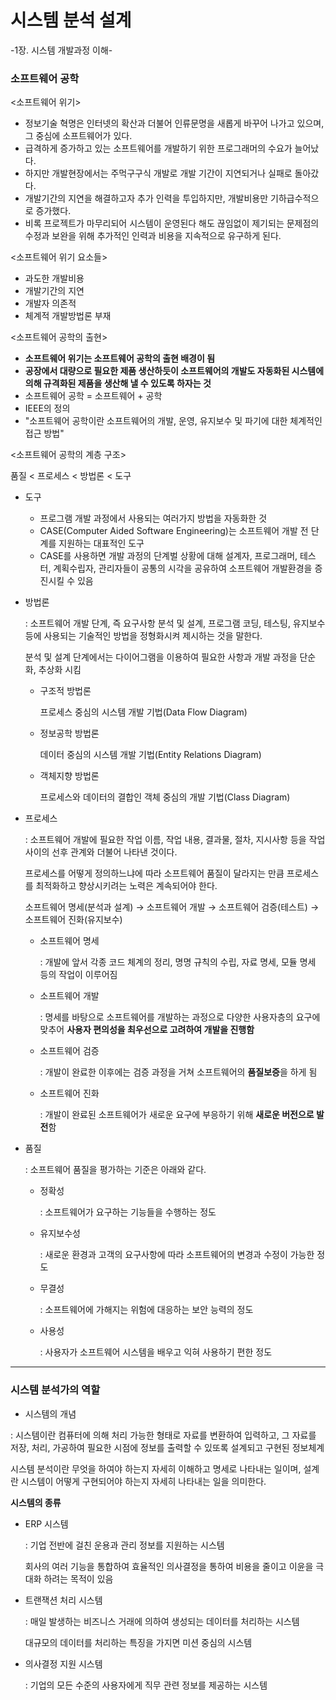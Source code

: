 # 시스템 분석 설계

-1장. 시스템 개발과정 이해-

### 소프트웨어 공학

<소프트웨어 위기>

- 정보기술 혁명은 인터넷의 확산과 더불어 인류문명을 새롭게 바꾸어 나가고 있으며, 그 중심에 소프트웨어가 있다.
- 급격하게 증가하고 있는 소프트웨어를 개발하기 위한 프로그래머의 수요가 늘어났다.
- 하지만 개발현장에서는 주먹구구식 개발로 개발 기간이 지연되거나 실패로 돌아갔다.
- 개발기간의 지연을 해결하고자 추가 인력을 투입하지만, 개발비용만 기하급수적으로 증가했다.
- 비록 프로젝트가 마무리되어 시스템이 운영된다 해도 끊임없이 제기되는 문제점의 수정과 보완을 위해 추가적인 인력과 비용을 지속적으로 유구하게 된다.

<소프트웨어 위기 요소들>

- 과도한 개발비용
- 개발기간의 지연
- 개발자 의존적
- 체계적 개발방법론 부재

<소프트웨어 공학의 출현>

- **소프트웨어 위기는 소프트웨어 공학의 출현 배경이 됨**
- **공장에서 대량으로 필요한 제품 생산하듯이 소프트웨어의 개발도 자동화된 시스템에 의해 규격화된 제품을 생산해 낼 수 있도록 하자는 것**
- 소프트웨어 공학 = 소프트웨어 + 공학
- IEEE의 정의
- "소프트웨어 공학이란 소프트웨어의 개발, 운영, 유지보수 및 파기에 대한 체계적인 접근 방법"

<소프트웨어 공학의 계층 구조>

품질 < 프로세스 < 방법론 < 도구

- 도구
    - 프로그램 개발 과정에서 사용되는 여러가지 방법을 자동화한 것
    - CASE(Computer Aided Software Engineering)는 소프트웨어 개발 전 단계를 지원하는 대표적인 도구
    - CASE를 사용하면 개발 과정의 단계벌 상황에 대해 설계자, 프로그래머, 테스터, 계획수립자, 관리자들이 공통의 시각을 공유하여 소프트웨어 개발환경을 증진시킬 수 있음

- 방법론

    :  소프트웨어 개발 단계, 즉 요구사항 분석 및 설계, 프로그램 코딩, 테스팅, 유지보수 등에 사용되는 기술적인 방법을 정형화시켜 제시하는 것을 말한다. 

    분석 및 설계 단계에서는 다이어그램을 이용하여 필요한 사항과 개발 과정을 단순화, 추상화 시킴

    - 구조적 방법론

        프로세스 중심의 시스템 개발 기법(Data Flow Diagram)

    - 정보공학 방법론

        데이터 중심의 시스템 개발 기법(Entity Relations Diagram)

    - 객체지향 방법론

        프로세스와 데이터의 결합인 객체 중심의 개발 기법(Class Diagram)

- 프로세스

    : 소프트웨어 개발에 필요한 작업 이름, 작업 내용, 결과물, 절차, 지시사항 등을 작업 사이의 선후 관계와 더불어 나타낸 것이다.

    프로세스를 어떻게 정의하느냐에 따라 소프트웨어 품질이 달라지는 만큼 프로세스를 최적화하고 향상시키려는 노력은 계속되어야 한다.

    소프트웨어 명세(분석과 설계) → 소프트웨어 개발 → 소프트웨어 검증(테스트) → 소프트웨어 진화(유지보수)

    - 소프트웨어 명세

        : 개발에 앞서 각종 코드 체계의 정리, 명명 규칙의 수립, 자료 명세, 모듈 명세 등의 작업이 이루어짐

    - 소프트웨어 개발

        : 명세를 바탕으로 소프트웨어를 개발하는 과정으로 다양한 사용자층의 요구에 맞추어 **사용자 편의성을 최우선으로 고려하여 개발을 진행함**

    - 소프트웨어 검증

        : 개발이 완료한 이후에는 검증 과정을 거쳐 소프트웨어의 **품질보증**을 하게 됨

    - 소프트웨어 진화

        : 개발이 완료된 소프트웨어가 새로운 요구에 부응하기 위해 **새로운 버전으로 발전**함

- 품질

    : 소프트웨어 품질을 평가하는 기준은 아래와 같다.

    - 정확성

        : 소프트웨어가 요구하는 기능들을 수행하는 정도

    - 유지보수성

        : 새로운 환경과 고객의 요구사항에 따라 소프트웨어의 변경과 수정이 가능한 정도

    - 무결성

        : 소프트웨어에 가해지는 위험에 대응하는 보안 능력의 정도

    - 사용성

        : 사용자가 소프트웨어 시스템을 배우고 익혀 사용하기 편한 정도

---

### 시스템 분석가의 역할

- 시스템의 개념

: 시스템이란 컴퓨터에 의해 처리 가능한 형태로 자료를 변환하여 입력하고, 그 자료를 저장, 처리, 가공하여 필요한 시점에 정보를 출력할 수 있또록 설계되고 구현된 정보체계

시스템 분석이란 무엇을 하여야 하는지 자세히 이해하고 명세로 나타내는 일이며, 설계란 시스템이 어떻게 구현되어야 하는지 자세히 나타내는 일을 의미한다. 

**시스템의 종류**

- ERP 시스템

    : 기업 전반에 걸친 운용과 관리 정보를 지원하는 시스템

    회사의 여러 기능을 통합하여 효율적인 의사결정을 통하여 비용을 줄이고 이윤을 극대화 하려는 목적이 있음

- 트랜잭션 처리 시스템

    : 매일 발생하는 비즈니스 거래에 의하여 생성되는 데이터를 처리하는 시스템

    대규모의 데이터를 처리하는 특징을 가지면 미션 중심의 시스템

- 의사결정 지원 시스템

    : 기업의 모든 수준의 사용자에게 직무 관련 정보를 제공하는 시스템